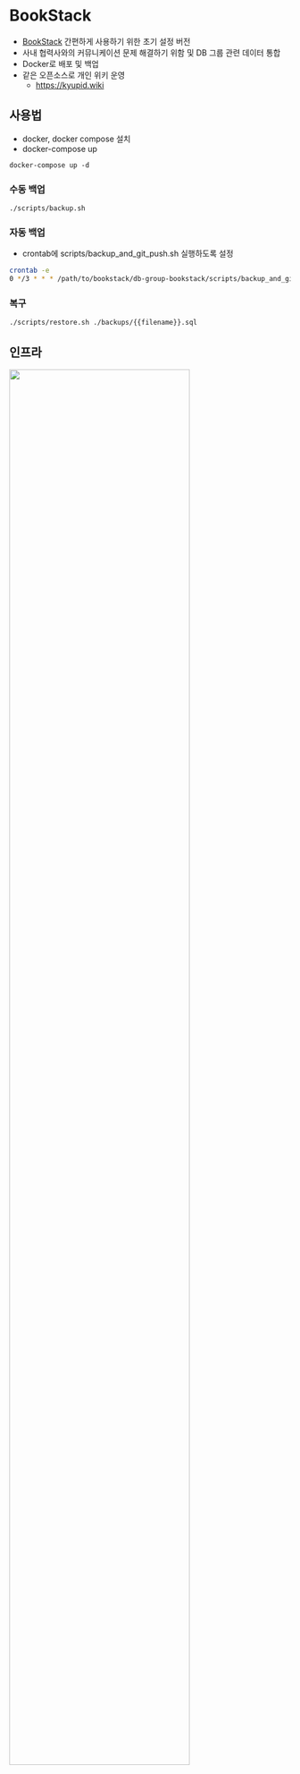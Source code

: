 # BookStack

- [BookStack](https://www.bookstackapp.com/) 간편하게 사용하기 위한 초기 설정 버전
- 사내 협력사와의 커뮤니케이션 문제 해결하기 위함 및 DB 그룹 관련 데이터 통합
- Docker로 배포 및 백업
- 같은 오픈소스로 개인 위키 운영
  - https://kyupid.wiki

## 사용법

- docker, docker compose 설치
- docker-compose up
```
docker-compose up -d
```

### 수동 백업

```
./scripts/backup.sh
```

### 자동 백업

- crontab에 scripts/backup_and_git_push.sh 실행하도록 설정
```bash
crontab -e
0 */3 * * * /path/to/bookstack/db-group-bookstack/scripts/backup_and_git_push.sh >> /path/to/bookstack/db-group-bookstack/auto_backup.log 2>&1
```

### 복구

```
./scripts/restore.sh ./backups/{{filename}}.sql
```

## 인프라

<img width=80% src=https://github.com/user-attachments/assets/30985e9a-d450-4374-9cfc-8fb6a16ee3e1></img>
